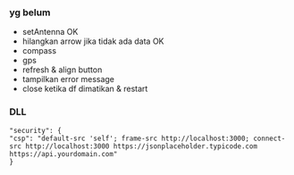 ### yg belum

- setAntenna OK
- hilangkan arrow jika tidak ada data OK
- compass
- gps
- refresh & align button
- tampilkan error message
- close ketika df dimatikan & restart

### DLL

```
"security": {
"csp": "default-src 'self'; frame-src http://localhost:3000; connect-src http://localhost:3000 https://jsonplaceholder.typicode.com https://api.yourdomain.com"
}
```
